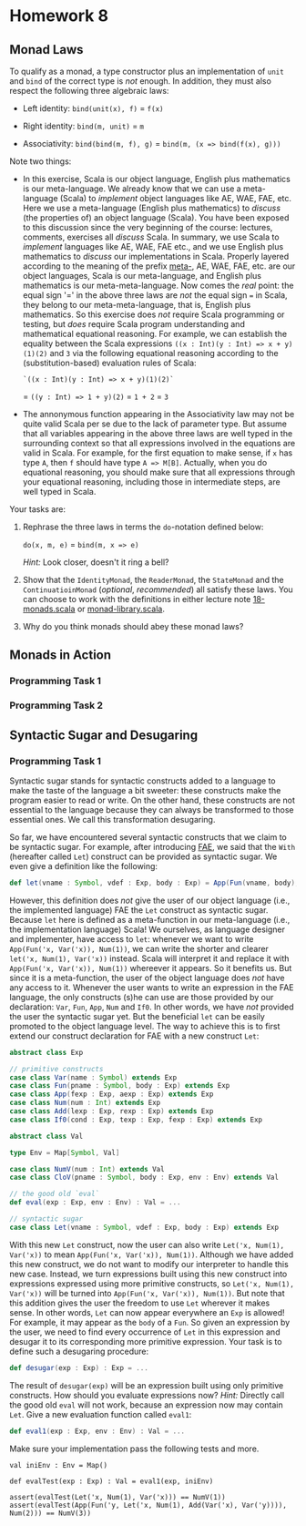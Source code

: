 # Homework 8

## Monad Laws

To qualify as a monad, a type constructor plus an implementation of `unit` and
`bind` of the correct type is _not_ enough.  In addition, they must also
respect the following three algebraic laws:

- Left identity: `bind(unit(x), f)` = `f(x)`

- Right identity: `bind(m, unit)` = `m`

- Associativity: `bind(bind(m, f), g)` = `bind(m, (x => bind(f(x), g)))`

Note two things:

- In this exercise, Scala is our object language, English plus mathematics is
our meta-language.  We already know that we can use a meta-language (Scala) to
_implement_ object languages like AE, WAE, FAE, etc.  Here we use
a meta-language (English plus mathematics) to _discuss_ (the properties of) an
object language (Scala).  You have been exposed to this discussion since the
very beginning of the course: lectures, comments, exercises all _discuss_
Scala.  In summary, we use Scala to _implement_ languages like AE, WAE, FAE
etc., and we use English plus mathematics to _discuss_ our implementations in
Scala.  Properly layered according to the meaning of the prefix
[meta-](http://www.ldoceonline.com/dictionary/meta-), AE, WAE, FAE, etc. are
our object languages, Scala is our meta-language, and English plus mathematics
is our meta-meta-language.  Now comes the _real_ point: the equal sign '=' in
the above three laws are _not_ the equal sign `=` in Scala, they belong to our
meta-meta-language, that is, English plus mathematics.  So this exercise does
_not_ require Scala programming or testing, but _does_ require Scala program
understanding and mathematical equational reasoning.  For example, we can
establish the equality between the Scala expressions `((x : Int)(y : Int) =>
x + y)(1)(2)` and `3` via the following equational reasoning according to the
(substitution-based) evaluation rules of Scala:

      `((x : Int)(y : Int) => x + y)(1)(2)`
    = `((y : Int) => 1 + y)(2)`
    = `1 + 2`
    = `3`

- The annonymous function appearing in the Associativity law may not be quite
valid Scala per se due to the lack of parameter type.  But assume that all
variables appearing in the above three laws are well typed in the surrounding
context so that all expressions involved in the equations are valid in Scala.
For example, for the first equation to make sense, if `x` has type `A`, then
`f` should have type `A => M[B]`.  Actually, when you do equational reasoning,
you should make sure that all expressions through your equational reasoning,
including those in intermediate steps, are well typed in Scala.

Your tasks are:

1. Rephrase the three laws in terms the `do`-notation defined below:

    `do(x, m, e)` = `bind(m, x => e)`

   _Hint:_ Look closer, doesn't it ring a bell?

2. Show that the `IdentityMonad`, the `ReaderMonad`, the `StateMonad` and the
`ContinuatioinMonad` (_optional_, _recommended_) all satisfy these laws.  You
can choose to work with the definitions in either lecture note
[18-monads.scala](../../lecturenotes/18-monads.scala) or
[monad-library.scala](../../lecturenotes/19-monads-library.scala).

3. Why do you think monads should abey these monad laws?

## Monads in Action

### Programming Task 1



### Programming Task 2

## Syntactic Sugar and Desugaring

### Programming Task 1

Syntactic sugar stands for syntactic constructs added to a language to make the
taste of the language a bit sweeter: these constructs make the program easier
to read or write.  On the other hand, these constructs are not essential to the
language because they can always be transformed to those essential ones.  We
call this transformation desugaring.

So far, we have encountered several syntactic constructs that we claim to be
syntactic sugar.  For example, after introducing
[FAE](../../lecturenotes/05-fae.scala), we said that the `With` (hereafter
called `Let`) construct can be provided as syntactic sugar.  We even give
a definition like the following:

```scala
def let(vname : Symbol, vdef : Exp, body : Exp) = App(Fun(vname, body), vdef)
```

However, this definition does _not_ give the user of our object language (i.e.,
the implemented language) FAE the `Let` construct as syntactic sugar.  Because
`let` here is defined as a meta-function in our meta-language (i.e., the
implementation language) Scala!  We ourselves, as language designer and
implementer, have access to `let`: whenever we want to write `App(Fun('x,
Var('x)), Num(1))`, we can write the shorter and clearer `let('x, Num(1),
Var('x))` instead.  Scala will interpret it and replace it with `App(Fun('x,
Var('x)), Num(1))` whereever it appears.  So it benefits us.  But since it is
a meta-function, the user of the object language does _not_ have any access to
it.  Whenever the user wants to write an expression in the FAE language, the
only constructs (s)he can use are those provided by our declaration: `Var`,
`Fun`, `App`, `Num` and `If0`.  In other words, we have _not_ provided the user
the syntactic sugar yet.  But the beneficial `let` can be easily promoted to the
object language level.  The way to achieve this is to first extend our construct
declaration for FAE with a new construct `Let`:

```scala
abstract class Exp

// primitive constructs
case class Var(name : Symbol) extends Exp
case class Fun(pname : Symbol, body : Exp) extends Exp
case class App(fexp : Exp, aexp : Exp) extends Exp
case class Num(num : Int) extends Exp
case class Add(lexp : Exp, rexp : Exp) extends Exp
case class If0(cond : Exp, texp : Exp, fexp : Exp) extends Exp

abstract class Val

type Env = Map[Symbol, Val]

case class NumV(num : Int) extends Val
case class CloV(pname : Symbol, body : Exp, env : Env) extends Val

// the good old `eval`
def eval(exp : Exp, env : Env) : Val = ...

// syntactic sugar
case class Let(vname : Symbol, vdef : Exp, body : Exp) extends Exp
```

With this new `Let` construct, now the user can also write `Let('x, Num(1),
Var('x))` to mean `App(Fun('x, Var('x)), Num(1))`.  Although we have added this
new construct, we do not want to modify our interpreter to handle this new
case.  Instead, we turn expressions built using this new construct into
expressions expressed using more primitive constructs, so `Let('x, Num(1),
Var('x))` will be turned into `App(Fun('x, Var('x)), Num(1))`.  But note that
this addition gives the user the freedom to use `Let` wherever it makes sense.
In other words, `Let` can now appear everywhere an `Exp` is allowed!  For
example, it may appear as the `body` of a `Fun`.  So given an expression by the
user, we need to find every occurrence of `Let` in this expression and desugar
it to its corresponding more primitive expression.  Your task is to define such
a desugaring procedure:

```scala
def desugar(exp : Exp) : Exp = ...
```

The result of `desugar(exp)` will be an expression built using only primitive
constructs.  How should you evaluate expressions now?  _Hint:_ Directly call
the good old `eval` will not work, because an expression now may contain `Let`.
Give a new evaluation function called `eval1`:

```scala
def eval1(exp : Exp, env : Env) : Val = ...
```

Make sure your implementation pass the following tests and more.

```
val iniEnv : Env = Map()

def evalTest(exp : Exp) : Val = eval1(exp, iniEnv)

assert(evalTest(Let('x, Num(1), Var('x))) == NumV(1))
assert(evalTest(App(Fun('y, Let('x, Num(1), Add(Var('x), Var('y)))), Num(2))) == NumV(3))
```

